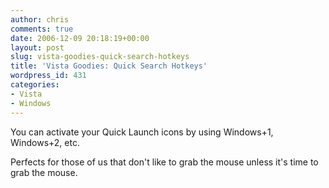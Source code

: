 ```yaml
---
author: chris
comments: true
date: 2006-12-09 20:18:19+00:00
layout: post
slug: vista-goodies-quick-search-hotkeys
title: 'Vista Goodies: Quick Search Hotkeys'
wordpress_id: 431
categories:
- Vista
- Windows
---
```


You can activate your Quick Launch icons by using Windows+1, Windows+2, etc.

Perfects for those of us that don't like to grab the mouse unless it's time to grab the mouse.
